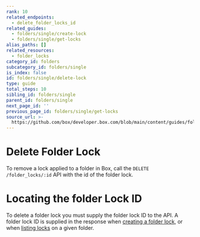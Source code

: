 ```yaml
---
rank: 10
related_endpoints:
  - delete_folder_locks_id
related_guides:
  - folders/single/create-lock
  - folders/single/get-locks
alias_paths: []
related_resources:
  - folder_locks
category_id: folders
subcategory_id: folders/single
is_index: false
id: folders/single/delete-lock
type: guide
total_steps: 10
sibling_id: folders/single
parent_id: folders/single
next_page_id: ''
previous_page_id: folders/single/get-locks
source_url: >-
  https://github.com/box/developer.box.com/blob/main/content/guides/folders/single/delete-lock.md
---
```

# Delete Folder Lock

To remove a lock applied to a folder in Box, call the
`DELETE /folder_locks/:id` API with the id of the folder lock.

<Samples id='delete_folder_locks_id' >

</Samples>

<Message type='notice'>

# Locating the folder Lock ID

To delete a folder lock you must supply the folder lock ID to the API. A
folder lock ID is supplied in the response when
[creating a folder lock](g://folders/single/create-lock/), or
when [listing locks](g://folders/single/get-locks/) on a given folder.

</Message>